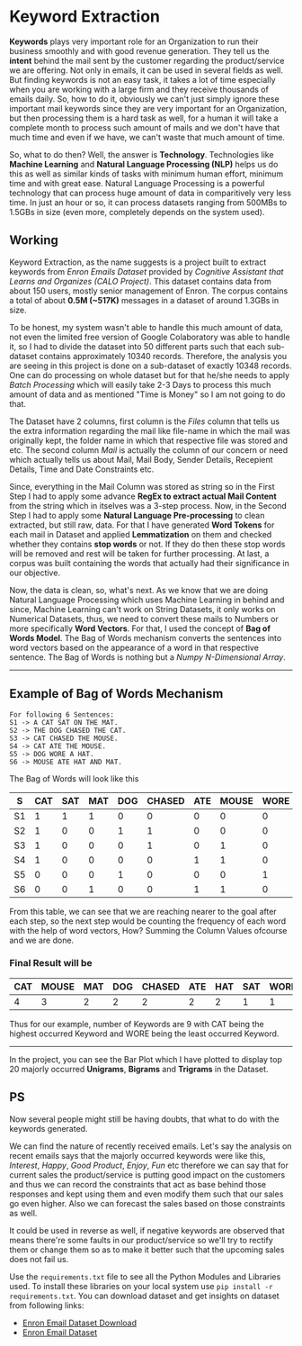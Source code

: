 # Keyword Extraction

**Keywords** plays very important role for an Organization to run their business smoothly and with good revenue generation. They tell us the **intent** behind the mail sent by the customer regarding the product/service we are offering. Not only in emails, it can be used in several fields as well. But finding keywords is not an easy task, it takes a lot of time especially when you are working with a large firm and they receive thousands of emails daily. So, how to do it, obviously we can't just simply ignore these important mail keywords since they are very important for an Organization, but then processing them is a hard task as well, for a human it will take a complete month to process such amount of mails and we don't have that much time and even if we have, we can't waste that much amount of time.

So, what to do then? Well, the answer is **Technology**. Technologies like **Machine Learning** and **Natural Language Processing (NLP)** helps us do this as well as similar kinds of tasks with minimum human effort, minimum time and with great ease. Natural Language Processing is a powerful technology that can process huge amount of data in comparitively very less time. In just an hour or so, it can process datasets ranging from 500MBs to 1.5GBs in size (even more, completely depends on the system used).

## Working

Keyword Extraction, as the name suggests is a project built to extract keywords from _Enron Emails Dataset_ provided by _Cognitive Assistant that Learns and Organizes (CALO Project)_. This dataset contains data from about 150 users, mostly senior management of Enron. The corpus contains a total of about **0.5M (~517K)** messages in a dataset of around 1.3GBs in size.

To be honest, my system wasn't able to handle this much amount of data, not even the limited free version of Google Colaboratory was able to handle it, so I had to divide the dataset into 50 different parts such that each sub-dataset contains approximately 10340 records. Therefore, the analysis you are seeing in this project is done on a sub-dataset of exactly 10348 records. One can do processing on whole dataset but for that he/she needs to apply _Batch Processing_ which will easily take 2-3 Days to process this much amount of data and as mentioned "Time is Money" so I am not going to do that.

The Dataset have 2 columns, first column is the _Files_ column that tells us the extra information regarding the mail like file-name in which the mail was originally kept, the folder name in which that respective file was stored and etc. The second column _Mail_ is actually the column of our concern or need which actually tells us about Mail, Mail Body, Sender Details, Recepient Details, Time and Date Constraints etc.

Since, everything in the Mail Column was stored as string so in the First Step I had to apply some advance **RegEx to extract actual Mail Content** from the string which in itselves was a 3-step process. Now, in the Second Step I had to apply some **Natural Language Pre-processing** to clean extracted, but still raw, data. For that I have generated **Word Tokens** for each mail in Dataset and applied **Lemmatization** on them and checked whether they contains **stop words** or not. If they do then these stop words will be removed and rest will be taken for further processing. At last, a corpus was built containing the words that actually had their significance in our objective.

Now, the data is clean, so, what's next. As we know that we are doing Natural Language Processing which uses Machine Learning in behind and since, Machine Learning can't work on String Datasets, it only works on Numerical Datasets, thus, we need to convert these mails to Numbers or more specifically **Word Vectors**. For that, I used the concept of **Bag of Words Model**. The Bag of Words mechanism converts the sentences into word vectors based on the appearance of a word in that respective sentence. The Bag of Words is nothing but a _Numpy N-Dimensional Array_.

---
## Example of Bag of Words Mechanism

```
For following 6 Sentences:
S1 -> A CAT SAT ON THE MAT.
S2 -> THE DOG CHASED THE CAT.
S3 -> CAT CHASED THE MOUSE.
S4 -> CAT ATE THE MOUSE.
S5 -> DOG WORE A HAT.
S6 -> MOUSE ATE HAT AND MAT.
```

The Bag of Words will look like this

| S | CAT | SAT | MAT | DOG | CHASED | ATE | MOUSE | WORE | HAT
| --- | --- | --- | --- | --- | --- | --- | --- | --- | --- |
| S1 | 1 | 1 | 1 | 0 | 0 | 0 | 0 | 0 | 0 |
| S2 | 1 | 0 | 0 | 1 | 1 | 0 | 0 | 0 | 0 |
| S3 | 1 | 0 | 0 | 0 | 1 | 0 | 1 | 0 | 0 |
| S4 | 1 | 0 | 0 | 0 | 0 | 1 | 1 | 0 | 0 |
| S5 | 0 | 0 | 0 | 1 | 0 | 0 | 0 | 1 | 1 |
| S6 | 0 | 0 | 1 | 0 | 0 | 1 | 1 | 0 | 1 |

From this table, we can see that we are reaching nearer to the goal after each step, so the next step would be counting the frequency of each word with the help of word vectors, How? Summing the Column Values ofcourse and we are done.

### Final Result will be

| CAT | MOUSE | MAT | DOG | CHASED | ATE | HAT | SAT | WORE
| --- | --- | --- | --- | --- | --- | --- | --- | --- |
| 4 | 3 | 2 | 2 | 2 | 2 | 2 | 1 | 1 |

Thus for our example, number of Keywords are 9 with CAT being the highest occurred Keyword and WORE being the least occurred Keyword.

---

In the project, you can see the Bar Plot which I have plotted to display top 20 majorly occurred **Unigrams**, **Bigrams** and **Trigrams** in the Dataset.

## PS

Now several people might still be having doubts, that what to do with the keywords generated.

We can find the nature of recently received emails. Let's say the analysis on recent emails says that the majorly occurred keywords were like this, _Interest_, _Happy_, _Good Product_, _Enjoy_, _Fun_ etc therefore we can say that for current sales the product/service is putting good impact on the customers and thus we can record the constraints that act as base behind those responses and kept using them and even modify them such that our sales go even higher. Also we can forecast the sales based on those constraints as well. 

It could be used in reverse as well, if negative keywords are observed that means there're some faults in our product/service so we'll try to rectify them or change them so as to make it better such that the upcoming sales does not fail us.

Use the `requirements.txt` file to see all the Python Modules and Libraries used. To install these libraries on your local system use `pip install -r requirements.txt`. You can download dataset and get insights on dataset from following links:
- [Enron Email Dataset Download](https://www.kaggle.com/wcukierski/enron-email-dataset/download)
- [Enron Email Dataset](https://www.cs.cmu.edu/~enron/)